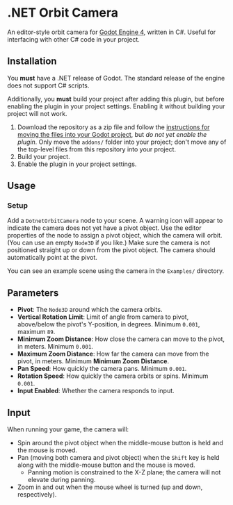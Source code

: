 # .NET Orbit Camera
An editor-style orbit camera for [Godot Engine 4](https://godotengine.org), written in C#. Useful for interfacing with other C# code in your project.

## Installation
You **must** have a .NET release of Godot. The standard release of the engine does not support C# scripts.

Additionally, you **must** build your project after adding this plugin, but before enabling the plugin in your project settings. Enabling it without building your project will not work.

1. Download the repository as a zip file and follow the [instructions for moving the files into your Godot project](https://docs.godotengine.org/en/stable/tutorials/plugins/editor/installing_plugins.html), but _do not yet enable the plugin_. Only move the `addons/` folder into your project; don't move any of the top-level files from this repository into your project.
1. Build your project.
1. Enable the plugin in your project settings.

## Usage
### Setup
Add a `DotnetOrbitCamera` node to your scene. A warning icon will appear to indicate the camera does not yet have a pivot object. Use the editor properties of the node to assign a pivot object, which the camera will orbit. (You can use an empty `Node3D` if you like.) Make sure the camera is not positioned straight up or down from the pivot object. The camera should automatically point at the pivot.

You can see an example scene using the camera in the `Examples/` directory.

## Parameters
* **Pivot**: The `Node3D` around which the camera orbits.
* **Vertical Rotation Limit**: Limit of angle from camera to pivot, above/below the pivot's Y-position, in degrees. Minimum `0.001`, maximum `89`.
* **Minimum Zoom Distance**: How close the camera can move to the pivot, in meters. Minimum `0.001`.
* **Maximum Zoom Distance**: How far the camera can move from the pivot, in meters. Minimum **Minimum Zoom Distance**.
* **Pan Speed**: How quickly the camera pans. Minimum `0.001`.
* **Rotation Speed**: How quickly the camera orbits or spins. Minimum `0.001`.
* **Input Enabled**: Whether the camera responds to input.

## Input
When running your game, the camera will:
* Spin around the pivot object when the middle-mouse button is held and the mouse is moved.
* Pan (moving both camera and pivot object) when the `Shift` key is held along with the middle-mouse button and the mouse is moved.
    * Panning motion is constrained to the X-Z plane; the camera will not elevate during panning.
* Zoom in and out when the mouse wheel is turned (up and down, respectively).